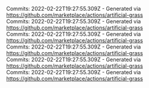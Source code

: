 Commits: 2022-02-22T19:27:55.309Z - Generated via https://github.com/marketplace/actions/artificial-grass
<br>
Commits: 2022-02-22T19:27:55.309Z - Generated via https://github.com/marketplace/actions/artificial-grass
<br>
Commits: 2022-02-22T19:27:55.309Z - Generated via https://github.com/marketplace/actions/artificial-grass
<br>
Commits: 2022-02-22T19:27:55.309Z - Generated via https://github.com/marketplace/actions/artificial-grass
<br>
Commits: 2022-02-22T19:27:55.309Z - Generated via https://github.com/marketplace/actions/artificial-grass
<br>
Commits: 2022-02-22T19:27:55.309Z - Generated via https://github.com/marketplace/actions/artificial-grass
<br>
